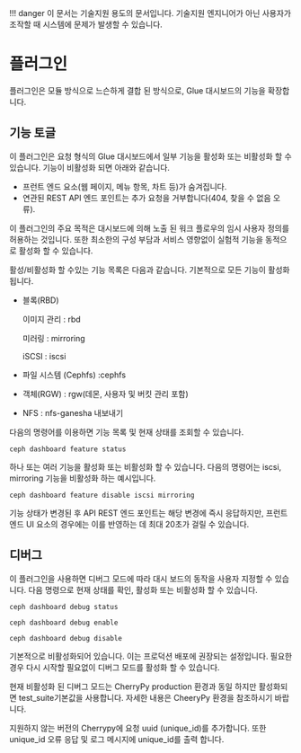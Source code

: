 !!! danger
    이 문서는 기술지원 용도의 문서입니다. 기술지원 엔지니어가 아닌 사용자가 조작할 때 시스템에 문제가 발생할 수 있습니다.
# 플러그인
플러그인은 모듈 방식으로 느슨하게 결합 된 방식으로, Glue 대시보드의 기능을 확장합니다.

## 기능 토글
이 플러그인은 요청 형식의 Glue 대시보드에서 일부 기능을 활성화 또는 비활성화 할 수 있습니다.
기능이 비활성화 되면 아래와 같습니다.
- 프런트 엔드 요소(웹 페이지, 메뉴 항목, 차트 등)가 숨겨집니다.
- 연관된 REST API 엔드 포인트는 추가 요청을 거부합니다(404, 찾을 수 없음 오류).

이 플러그인의 주요 목적은 대시보드에 의해 노출 된 워크 플로우의 임시 사용자 정의를 허용하는 것입니다. 또한 최소한의 구성 부담과 서비스 영향없이 실험적 기능을 동적으로 활성화 할 수 있습니다.

활성/비활성화 할 수있는 기능 목록은 다음과 같습니다. 기본적으로 모든 기능이 활성화됩니다.

- 블록(RBD)

    이미지 관리 : rbd

    미러링 : mirroring

    iSCSI : iscsi

- 파일 시스템 (Cephfs) :cephfs
- 객체(RGW) : rgw(데몬, 사용자 및 버킷 관리 포함)
- NFS : nfs-ganesha 내보내기

다음의 명령어를 이용하면 기능 목록 및 현재 상태를 조회할 수 있습니다.
```
ceph dashboard feature status
```

하나 또는 여러 기능을 활성화 또는 비활성화 할 수 있습니다. 다음의 명령어는 iscsi, mirroring 기능을 비활성화 하는 예시입니다.
```
ceph dashboard feature disable iscsi mirroring
```
기능 상태가 변경된 후 API REST 엔드 포인트는 해당 변경에 즉시 응답하지만, 프런트 엔드 UI 요소의 경우에는 이를 반영하는 데 최대 20초가 걸릴 수 있습니다.

## 디버그
이 플러그인을 사용하면 디버그 모드에 따라 대시 보드의 동작을 사용자 지정할 수 있습니다. 다음 명령으로 현재 상태를 확인, 활성화 또는 비활성화 할 수 있습니다.
```
ceph dashboard debug status
```
```
ceph dashboard debug enable
```
```
ceph dashboard debug disable
```
기본적으로 비활성화되어 있습니다. 이는 프로덕션 배포에 권장되는 설정입니다. 필요한 경우 다시 시작할 필요없이 디버그 모드를 활성화 할 수 있습니다.

현재 비활성화 된 디버그 모드는 CherryPy production 환경과 동일 하지만 활성화되면 test_suite기본값을 사용합니다. 자세한 내용은 CheeryPy 환경을 참조하시기 바랍니다.

지원하지 않는 버전의 Cherrypy에 요청 uuid (unique_id)를 추가합니다. 또한 unique_id 오류 응답 및 로그 메시지에 unique_id를 출력 합니다.